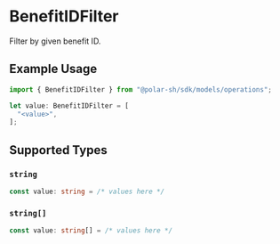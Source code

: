# BenefitIDFilter

Filter by given benefit ID. 

## Example Usage

```typescript
import { BenefitIDFilter } from "@polar-sh/sdk/models/operations";

let value: BenefitIDFilter = [
  "<value>",
];
```

## Supported Types

### `string`

```typescript
const value: string = /* values here */
```

### `string[]`

```typescript
const value: string[] = /* values here */
```

